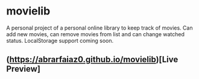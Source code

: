 # movielib

A personal project of a personal online library to keep track of movies. Can add new movies, can remove movies from list and can change watched status. LocalStorage support coming soon.

## (https://abrarfaiaz0.github.io/movielib)[Live Preview]
